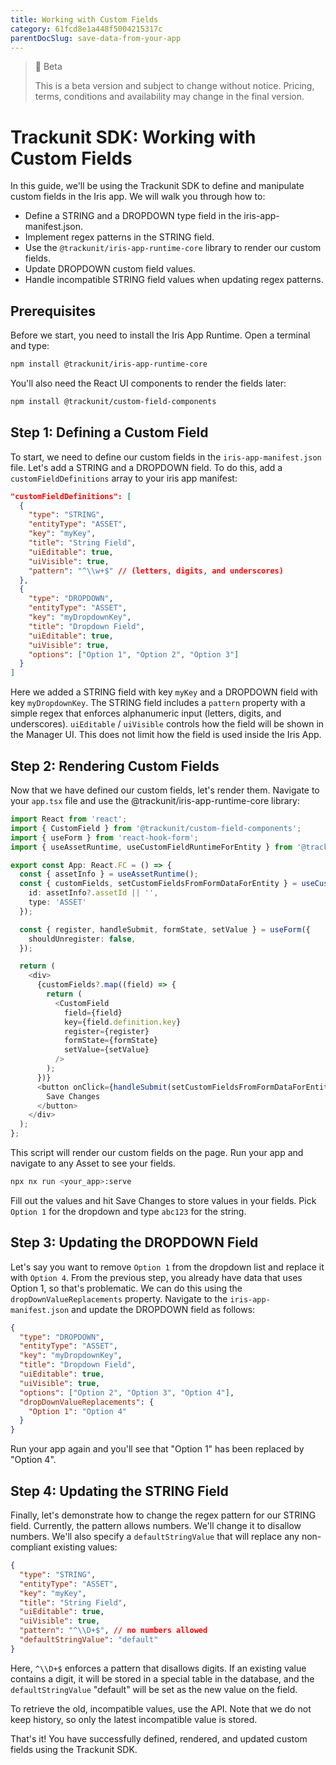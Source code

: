 ```yaml
---
title: Working with Custom Fields
category: 61fcd8e1a448f5004215317c
parentDocSlug: save-data-from-your-app
---
```


> 🚧 Beta
>
> This is a beta version and subject to change without notice. Pricing, terms, conditions and availability may change in the final version.

# Trackunit SDK: Working with Custom Fields

In this guide, we'll be using the Trackunit SDK to define and manipulate custom fields in the Iris app. We will walk you through how to:

- Define a STRING and a DROPDOWN type field in the iris-app-manifest.json.
- Implement regex patterns in the STRING field.
- Use the `@trackunit/iris-app-runtime-core` library to render our custom fields.
- Update DROPDOWN custom field values.
- Handle incompatible STRING field values when updating regex patterns.

## Prerequisites

Before we start, you need to install the Iris App Runtime. Open a terminal and type:

```bash
npm install @trackunit/iris-app-runtime-core
```

You'll also need the React UI components to render the fields later:

```bash
npm install @trackunit/custom-field-components
```

## Step 1: Defining a Custom Field

To start, we need to define our custom fields in the `iris-app-manifest.json` file. Let's add a STRING and a DROPDOWN field. To do this, add a `customFieldDefinitions` array to your iris app manifest:

```json
"customFieldDefinitions": [
  {
    "type": "STRING",
    "entityType": "ASSET",
    "key": "myKey",
    "title": "String Field",
    "uiEditable": true,
    "uiVisible": true,
    "pattern": "^\\w+$" // (letters, digits, and underscores)
  },
  {
    "type": "DROPDOWN",
    "entityType": "ASSET",
    "key": "myDropdownKey",
    "title": "Dropdown Field",
    "uiEditable": true,
    "uiVisible": true,
    "options": ["Option 1", "Option 2", "Option 3"]
  }
]
```

Here we added a STRING field with key `myKey` and a DROPDOWN field with key `myDropdownKey`. The STRING field includes a `pattern` property with a simple regex that enforces alphanumeric input (letters, digits, and underscores). `uiEditable` / `uiVisible` controls how the field will be shown in the Manager UI. This does not limit how the field is used inside the Iris App.

## Step 2: Rendering Custom Fields

Now that we have defined our custom fields, let's render them. Navigate to your `app.tsx` file and use the @trackunit/iris-app-runtime-core library:

```ts
import React from 'react';
import { CustomField } from '@trackunit/custom-field-components';
import { useForm } from 'react-hook-form';
import { useAssetRuntime, useCustomFieldRuntimeForEntity } from '@trackunit/react-core-hooks';

export const App: React.FC = () => {
  const { assetInfo } = useAssetRuntime();
  const { customFields, setCustomFieldsFromFormDataForEntity } = useCustomFieldRuntimeForEntity( {
    id: assetInfo?.assetId || '',
    type: 'ASSET'
  });

  const { register, handleSubmit, formState, setValue } = useForm({
    shouldUnregister: false,
  });

  return (
    <div>
      {customFields?.map((field) => {
        return (
          <CustomField
            field={field}
            key={field.definition.key}
            register={register}
            formState={formState}
            setValue={setValue}
          />
        );
      })}
      <button onClick={handleSubmit(setCustomFieldsFromFormDataForEntity)}>
        Save Changes
      </button>
    </div>
  );
};
```

This script will render our custom fields on the page. Run your app and navigate to any Asset to see your fields.

```bash
npx nx run <your_app>:serve
```

Fill out the values and hit Save Changes to store values in your fields. Pick `Option 1` for the dropdown and type `abc123` for the string.

## Step 3: Updating the DROPDOWN Field

Let's say you want to remove `Option 1` from the dropdown list and replace it with `Option 4`. From the previous step, you already have data that uses Option 1, so that's problematic. We can do this using the `dropDownValueReplacements` property. Navigate to the `iris-app-manifest.json` and update the DROPDOWN field as follows:

```json
{
  "type": "DROPDOWN",
  "entityType": "ASSET",
  "key": "myDropdownKey",
  "title": "Dropdown Field",
  "uiEditable": true,
  "uiVisible": true,
  "options": ["Option 2", "Option 3", "Option 4"],
  "dropDownValueReplacements": {
    "Option 1": "Option 4"
  }
}
```

Run your app again and you'll see that "Option 1" has been replaced by "Option 4".

## Step 4: Updating the STRING Field

Finally, let's demonstrate how to change the regex pattern for our STRING field. Currently, the pattern allows numbers. We'll change it to disallow numbers. We'll also specify a `defaultStringValue` that will replace any non-compliant existing values:

```json
{
  "type": "STRING",
  "entityType": "ASSET",
  "key": "myKey",
  "title": "String Field",
  "uiEditable": true,
  "uiVisible": true,
  "pattern": "^\\D+$", // no numbers allowed
  "defaultStringValue": "default"
}
```

Here, `^\\D+$` enforces a pattern that disallows digits. If an existing value contains a digit, it will be stored in a special table in the database, and the `defaultStringValue` "default" will be set as the new value on the field.

To retrieve the old, incompatible values, use the API. Note that we do not keep history, so only the latest incompatible value is stored.

That's it! You have successfully defined, rendered, and updated custom fields using the Trackunit SDK.
